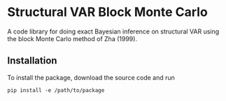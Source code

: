 # Structural VAR Block Monte Carlo

A code library for doing exact Bayesian inference on structural VAR using the block Monte Carlo method of Zha (1999).

## Installation

To install the package, download the source code and run

```
pip install -e /path/to/package
```
